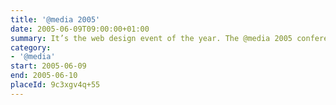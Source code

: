 ```yaml
---
title: '@​media 2005'
date: 2005-06-09T09:00:00+01:00
summary: It’s the web design event of the year. The @media 2005 conference brings together the biggest names from around the world to talk about the hottest topics in web design – web standards and accessibility.
category:
- '@​media'
start: 2005-06-09
end: 2005-06-10
placeId: 9c3xgv4q+55
---
```

